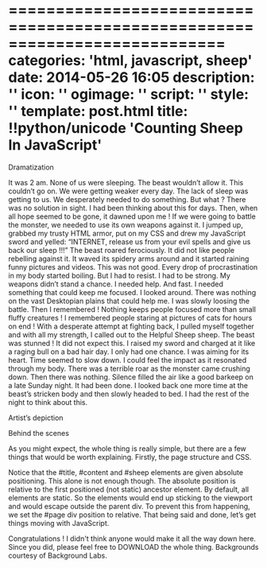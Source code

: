 ===========================================================================
categories: 'html, javascript, sheep'
date: 2014-05-26 16:05
description: ''
icon: ''
ogimage: ''
script: ''
style: ''
template: post.html
title: !!python/unicode 'Counting Sheep In JavaScript'
===========================================================================

Dramatization

It was 2 am. None of us were sleeping. The beast wouldn’t allow it. This couldn’t go on. We were getting weaker every day. The lack of sleep was getting to us. We desperately needed to do something. But what ? There was no solution in sight. I had been thinking about this for days. Then, when all hope seemed to be gone, it dawned upon me ! If we were going to battle the monster, we needed to use its own weapons against it. I jumped up, grabbed my trusty HTML armor, put on my CSS and drew my JavaScript sword and yelled:
“INTERNET, release us from your evil spells and give us back our sleep !!!” 
The beast roared ferociously. It did not like people rebelling against it. It waved its spidery arms around and it started raining funny pictures and videos. This was not good. Every drop of procrastination in my body started boiling. But I had to resist. I had to be strong. My weapons didn’t stand a chance. I needed help. And fast. I needed something that could keep me focused. I looked around. There was nothing on the vast Desktopian plains that could help me. I was slowly loosing the battle. Then I remembered !
Nothing keeps people focused more than small fluffy creatures ! I remembered people staring at pictures of cats for hours on end ! With a desperate attempt at fighting back, I pulled myself together and with all my strength, I called out to the Helpful Sheep sheep.
The beast was stunned ! It did not expect this. I raised my sword and charged at it like a raging bull on a bad hair day. I only had one chance. I was aiming for its heart. Time seemed to slow down.
I could feel the impact as it resonated through my body. There was a terrible roar as the monster came crushing down. Then there was nothing. Silence filled the air like a good barkeep on a late Sunday night. It had been done. I looked back one more time at the beast’s stricken body and then slowly headed to bed. I had the rest of the night to think about this.

Artist’s depiction



Behind the scenes

As you might expect, the whole thing is really simple, but there are a few things that would be worth explaining. Firstly, the page structure and CSS.

Notice that the #title, #content and #sheep elements are given absolute positioning. This alone is not enough though. The absolute position is relative to the first positioned (not static) ancestor element. By default, all elements are static. So the elements would end up sticking to the viewport and would escape outside the parent div. To prevent this from happening, we set the #page div position to relative. That being said and done, let’s get things moving with JavaScript.

Congratulations ! I didn't think anyone would make it all the way down here. Since you did, please feel free to DOWNLOAD the whole thing. Backgrounds courtesy of Background Labs.